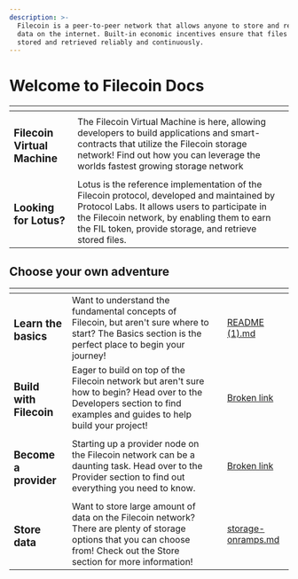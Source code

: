 ```yaml
---
description: >-
  Filecoin is a peer-to-peer network that allows anyone to store and retrieve
  data on the internet. Built-in economic incentives ensure that files are
  stored and retrieved reliably and continuously.
---
```


# Welcome to Filecoin Docs



<table data-card-size="large" data-view="cards"><thead><tr><th></th><th></th><th></th></tr></thead><tbody><tr><td><h3>Filecoin Virtual Machine</h3></td><td>The Filecoin Virtual Machine is here, allowing developers to build applications and smart-contracts that utilize the Filecoin storage network! Find out how you can leverage the worlds fastest growing storage network</td><td></td></tr><tr><td><h3>Looking for Lotus?</h3></td><td>Lotus is the reference implementation of the Filecoin protocol, developed and maintained by Protocol Labs. It allows users to participate in the Filecoin network, by enabling them to earn the FIL token, provide storage, and retrieve stored files.</td><td></td></tr></tbody></table>

## Choose your own adventure

<table data-card-size="large" data-view="cards"><thead><tr><th></th><th></th><th></th><th data-hidden data-card-target data-type="content-ref"></th></tr></thead><tbody><tr><td><h3>Learn the basics</h3></td><td>Want to understand the fundamental concepts of Filecoin, but aren't sure where to start? The Basics section is the perfect place to begin your journey!</td><td></td><td><a href="README (1).md">README (1).md</a></td></tr><tr><td><h3>Build with Filecoin</h3></td><td>Eager to build on top of the Filecoin network but aren't sure how to begin? Head over to the Developers section to find examples and guides to help build your project!</td><td></td><td><a href="broken-reference">Broken link</a></td></tr><tr><td><h3>Become a provider</h3></td><td>Starting up a provider node on the Filecoin network can be a daunting task. Head over to the Provider section to find out everything you need to know.</td><td></td><td><a href="broken-reference">Broken link</a></td></tr><tr><td><h3>Store data</h3></td><td>Want to store large amount of data on the Filecoin network? There are plenty of storage options that you can choose from! Check out the Store section for more information!</td><td></td><td><a href="../how-storage-works/storage-onramps.md">storage-onramps.md</a></td></tr></tbody></table>
